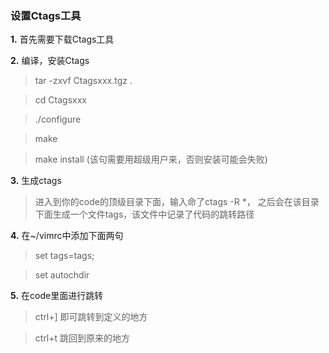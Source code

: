 ### 设置Ctags工具

**1.** 首先需要下载Ctags工具

**2.** 编译，安装Ctags

> tar -zxvf Ctagsxxx.tgz .

> cd Ctagsxxx

> ./configure

> make

> make install (该句需要用超级用户来，否则安装可能会失败)

**3.** 生成ctags

> 进入到你的code的顶级目录下面，输入命了ctags -R *， 之后会在该目录下面生成一个文件tags，该文件中记录了代码的跳转路径

**4.** 在~/vimrc中添加下面两句

> set tags=tags;

> set autochdir

**5.** 在code里面进行跳转

> ctrl+\] 即可跳转到定义的地方

> ctrl+t 跳回到原来的地方